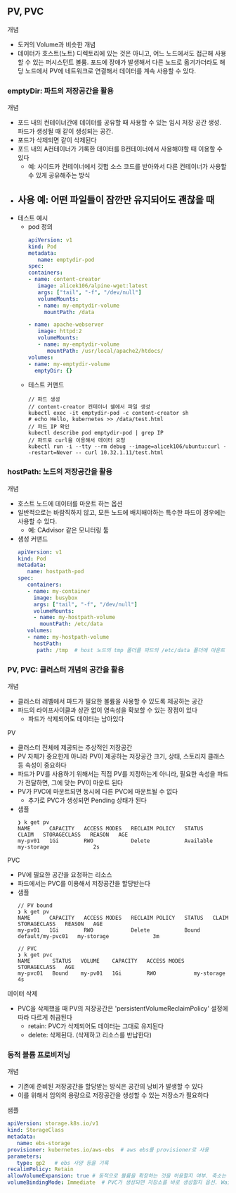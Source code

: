 ## PV, PVC
개념
- 도커의 Volume과 비슷한 개념
- 데이터가 호스트(노트) 디렉토리에 있는 것은 아니고, 어느 노드에서도 접근해 사용할 수 있는 퍼시스턴트 볼륨. 포드에 장애가 발생해서 다른 노드로 옮겨가더라도 해당 노드에서 PV에 네트워크로 연결해서 데이터를 계속 사용할 수 있다. 

### emptyDir: 파드의 저장공간을 활용
개념
- 포드 내의 컨테이너간에 데이터를 공유할 때 사용할 수 있는 임시 저장 공간 생성. 파드가 생성될 때 같이 생성되는 공간. 
- 포드가 삭제되면 같이 삭제된다
- 포드 내의 A컨테이너가 기록한 데이터를 B컨테이너에서 사용해야할 때 이용할 수 있다
   - 예: 사이드카 컨테이너에서 깃헙 소스 코드를 받아와서 다른 컨테이너가 사용할 수 있게 공유해주는 방식
- 사용 예: 어떤 파일들이 잠깐만 유지되어도 괜찮을 때
   - 
- 테스트 예시
   - pod 정의
      ```yaml
      apiVersion: v1
      kind: Pod
      metadata:
         name: emptydir-pod
      spec:
      containers:
      - name: content-creator
         image: alicek106/alpine-wget:latest
         args: ["tail", "-f", "/dev/null"]
         volumeMounts:
         - name: my-emptydir-volume
           mountPath: /data
      
      - name: apache-webserver
         image: httpd:2
         volumeMounts:
         - name: my-emptydir-volume
            mountPath: /usr/local/apache2/htdocs/
      volumes:
      - name: my-emptydir-volume
        emptyDir: {}
      ```
  - 테스트 커맨드
     ```
     // 파드 생성
     // content-creator 컨테이너 쉘에서 파일 생성
     kubectl exec -it emptydir-pod -c content-creator sh
     # echo Hello, kubernetes >> /data/test.html
     // 파드 IP 확인
     kubectl describe pod emptydir-pod | grep IP
     // 파드로 curl을 이용해서 데이터 요청
     kubectl run -i --tty --rm debug --image=alicek106/ubuntu:curl --restart=Never -- curl 10.32.1.11/test.html
     ```

### hostPath: 노드의 저장공간을 활용
개념
- 호스트 노드에 데이터를 마운트 하는 옵션
- 일반적으로는 바람직하지 않고, 모든 노드에 배치해야하는 특수한 파드이 경우에는 사용할 수 있다. 
   - 예: CAdvisor 같은 모니터링 툴
- 샘성 커맨드
   ```yaml
   apiVersion: v1
   kind: Pod
   metadata:
      name: hostpath-pod
   spec:
      containers:
      - name: my-container
        image: busybox
        args: ["tail", "-f", "/dev/null"]
        volumeMounts:
        - name: my-hostpath-volume
          mountPath: /etc/data
      volumes:
      - name: my-hostpath-volume
        hostPath:
         path: /tmp  # host 노드의 tmp 폴더를 파드의 /etc/data 폴더에 마운트
   ```

### PV, PVC: 클러스터 개념의 공간을 활용
개념
- 클러스터 레벨에서 파드가 필요한 볼륨을 사용할 수 있도록 제공하는 공간
- 파드의 라이프사이클과 상관 없이 영속성을 확보할 수 있는 장점이 있다
   - 파드가 삭제되어도 데이터는 남아있다

PV
- 클러스터 전체에 제공되는 추상적인 저장공간
- PV 자체가 중요한게 아니라 PV이 제공하는 저장공간 크기, 상태, 스토리지 클래스 등 속성이 중요하다
- 파드가 PV를 사용하기 위해서는 직접 PV를 지정하는게 아니라, 필요한 속성을 파드가 전달하면, 그에 맞는 PV이 마운트 된다
- PV가 PVC에 마운트되면 동시에 다른 PVC에 마운트될 수 없다
   - 추가로 PVC가 생성되면 Pending 상태가 된다
- 샘플
   ```
   ❯ k get pv             
   NAME      CAPACITY   ACCESS MODES   RECLAIM POLICY   STATUS      CLAIM   STORAGECLASS   REASON   AGE
   my-pv01   1Gi        RWO            Delete           Available           my-storage              2s
   ```

PVC
- PV에 필요한 공간을 요청하는 리소스
- 파드에서는 PVC를 이용해서 저장공간을 할당받는다
- 샘플
   ```
   // PV bound
   ❯ k get pv 
   NAME      CAPACITY   ACCESS MODES   RECLAIM POLICY   STATUS   CLAIM              STORAGECLASS   REASON   AGE
   my-pv01   1Gi        RWO            Delete           Bound    default/my-pvc01   my-storage              3m

   // PVC 
   ❯ k get pvc
   NAME       STATUS   VOLUME    CAPACITY   ACCESS MODES   STORAGECLASS   AGE
   my-pvc01   Bound    my-pv01   1Gi        RWO            my-storage     4s
   ```

데이터 삭제
- PVC을 삭제했을 때 PV의 저장공간은 'persistentVolumeReclaimPolicy' 설정에 따라 다르게 취급된다
   - retain: PVC가 삭제되어도 데이터는 그대로 유지된다
   - delete: 삭제된다. (삭제하고 리소스를 반납한다)

### 동적 볼륨 프로비저닝
개념
- 기존에 준비된 저장공간을 할당받는 방식은 공간의 낭비가 발생할 수 있다
- 이를 위해서 임의의 용량으로 저장공간을 생성할 수 있는 저장소가 필요하다

샘플
```yaml
apiVersion: storage.k8s.io/v1
kind: StorageClass
metadata:
   name: ebs-storage
provisioner: kubernetes.io/aws-ebs  # aws ebs를 provisioner로 사용
parameters:
   type: gp2   # ebs 사양 등을 기록
recalimPolicy: Retain
allowVolumeExpansion: true # 동적으로 볼륨을 확장하는 것을 허용할지 여부. 축소는 허용되지 않는다
volumeBindingMode: Immediate  # PVC가 생성되면 저장소를 바로 생성할지 옵션. WaitForFirstConsumer로 지정하면 파드가 생성되는 시점에 공간을 확보한다
```